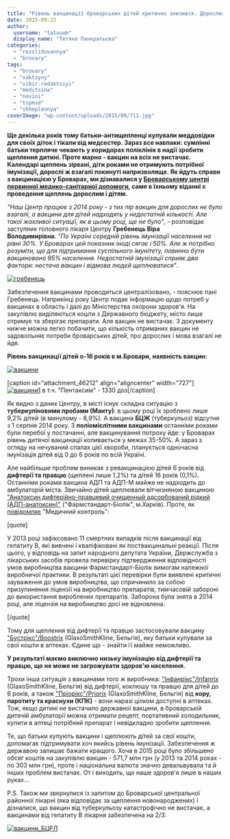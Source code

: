 ```yaml
---
title: "Рівень вакцинації броварських дітей критично знизився. Дорослих взагалі не щеплюють - ОНОВЛЕНО"
date: 2015-09-22
author: 
  username: "tatuuum"
  display_name: "Тетяна Панкратьєва"
categories: 
  - "rozsliduvannya"
  - "brovary"
tags: 
  - "brovary"
  - "vaktsyny"
  - "vibir-redaktsiyi"
  - "meditsina"
  - "novini"
  - "tspmsd"
  - "shheplennya"
coverImage: "wp-content/uploads/2015/09/711.jpg"
---
```


**Ще декілька років тому батьки-антищепленці купували меддовідки для своїх діток і тікали від медсестер. Зараз все навпаки: сумлінні батьки терпляче чекають у коридорах поліклінік в надії зробити щеплення дитині. Проте марно - вакцин на всіх не вистачає. Календарі щеплень зірвані, діти роками не отримують потрібної імунізації, дорослі ж взагалі покинуті напризволяще. Як йдуть справи з вакцинацією у Броварах, ми дізнавалися у [Броварському центрі первинної медико-санітарної допомоги](https://brovmedcentr.in.ua/), саме в їхньому віданні є проведення щеплень дорослим і дітям.**

_"Наш Центр працює з 2014 року - з тих пір вакцин для дорослих не було взагалі, а вакцини для дітей надходять у недостатній кількості. Але такої жахливої ситуації, як в цьому році, ще не було"_, - розповідає заступник головного лікаря Центру **Гребенець Віра Володимирівна**. _"По Україні середній рівень імунізації населення на рівні 30%_. _У Броварах цей показник іноді сягає і 50%. Але ж потрібно розуміти, що для підтримання суспільного імунітету, повинно бути вакциновано 95% населення. Недостатній імунізації сприяє два фактори: нестача вакцин і відмова людей щеплюватися"_.

[![гребенець](https://mpz.brovary.org/wp-content/uploads/2015/09/grebenets.jpg)](https://mpz.brovary.org/wp-content/uploads/2015/09/grebenets.jpg)

Забезпечення вакцинами проводиться централізовано, - пояснює пані Гребенець. Наприкінці року Центр подає інформацію щодо потреб у вакцинах в область і далі до Міністерства охорони здоров'я. На закупівлю виділяються кошти з Державного бюджету, місто лише отримує та зберігає препарати. Але вакцин не вистачає. З документу нижче можна легко побачити, що кількість отриманих вакцин не задовольняє потреби броварських дітей, про дорослих і мова взагалі не йде.

**Рівень вакцинації дітей о-16 років в м.Бровари, наявність вакцин:**

[![вакцини](https://mpz.brovary.org/wp-content/uploads/2015/09/vaktsyny.jpg)](https://mpz.brovary.org/wp-content/uploads/2015/09/vaktsyny.jpg)

\[caption id="attachment\_46212" align="aligncenter" width="727"\][![вакцини1](https://mpz.brovary.org/wp-content/uploads/2015/09/vaktsyny11.jpg)](https://mpz.brovary.org/wp-content/uploads/2015/09/vaktsyny11.jpg) в т.ч. "Пентаксим" - 1330 доз\[/caption\]

Як видно з даних Центру, в місті існує складна ситуацію з **туберкуліновими пробами (Манту)**: в цьому році їх зроблено лише 9,2% дітей (в минулому - 8,9%). А вакцина **БЦЖ** (туберкульоз) відсутня з 1 серпня 2014 року. З **поліомієлітними вакцинами** останніми роками були перебої у постачанні, але вакцинування потроху йде: у Броварах рівень дитячої вакцинації коливається у межах 35-50%. А зараз з огляду на нечуваний спалах цієї хвороби, планується одночасна імунізація дітей від 0 до 6 років по всій Україні.

Але найбільше проблем виникає з ревакцинацією дітей 6 років від **дифтерії та правцю** (щеплені лише 1,2%) та дітей 16 років (0,1%)**.** Останніми роками вакцина АДП та АДП-М майже не надходить до амбулаторій міста. Звичайно дітей щеплювали вітчизняною вакциною ["Анатоксин дифтерійно-правцевий очищенный адсорбований рідкий (АДП-анатоксин)"](https://www.biolik.com.ua/produc.php?[ua]pr=22123) ("Фармстандарт-Біолік", м.Харків). Проте, як [повідомляє](https://medcontrol.com.ua/analiz-nomenklatury-zakupok-minzdrava-v-2015-godu/) "Медичний контроль":

\[quote\]

У 2013 році зафіксовано 11 смертних випадків після вакцинації від гепатиту В, які вивчені і кваліфіковані як поствакцинальні реакції. Після цього, у відповідь на запит народного депутата України, Держслужба з лікарських засобів провела перевірку підтвердження відповідності умов виробництва вакцини Фармстандарт-Біолік вимогам належної виробничої практики. В результаті цієї перевірки були виявлені критичні зауваження до умов виробництва, що спричинило за собою призупинення ліцензії на виробництво препаратів, тимчасовій забороні до використання вироблених препаратів. Заборона була знята в 2014 році, але ліцензія на виробництво досі не відновлена.

\[/quote\]

Тому для щеплення від дифтерії та правцю застосовували вакцину ["Бустрікс"/Boostrix](https://compendium.com.ua/info/173228) (GlaxoSmithKline, Бельгія), яку батьки купували за свої кошти в аптеках. Єдине що - знайти її майже неможливо.

**У результаті маємо виключно низьку імунізацію від дифтерії та правцю, що не може не загрожувати здоров'ю населення.**

Трохи інша ситуація з вакцинами того ж виробника: ["Інфанрікс"/Infanrix](https://compendium.com.ua/info/165881) (GlaxoSmithKline, Бельгія) від дифтерії, коклюшу та правцю для дітей до 6 років, а також ["Пріорікс"/Priorix](https://compendium.com.ua/info/104245//prioriks-kombinirovannaja-vaktsina-dlja-profilaktiki-kori-epidemicheskogo-parotita-i-k) (GlaxoSmithKline, Бельгія) від **кору, паротиту та краснухи (КПК)** - вони наразі цілком доступні в аптеках. Тож, якщо дитині не вистачило державної вакцини, в броварській дитячій амбулаторії можна отримати рецепт, портативний холодильник, купити в аптеці потрібний препарат і невідкладно зробити щеплення.

Те, що батьки купують вакцини і щеплюють дітей за свої кошти, допомагає підтримувати хоч якийсь рівень імунізації. Забезпечення ж державою залишає бажати кращого. Хоча в 2015 році було збільшено обсяг коштів на закупівлю вакцин - 571,7 млн грн (у 2013 та 2014 роках - по 303 млн грн), проте і національна валюта значно девальвувала та й інших проблем вистачає. От і виходить, що наше здоров'я лише в наших руках...

P.S. Також ми звернулися із запитом до Броварської центральної районної лікарні (яка відповідає за щеплення новонароджених) і дізналися, що вакцин від туберкульозу катастрофічно не вистачає, а вакцинами від гепатиту В лікарня забезпечена на 2/3:

[![вакцини_БЦРЛ](https://mpz.brovary.org/wp-content/uploads/2015/10/vaktsyny_BTSRL.jpg)](https://mpz.brovary.org/wp-content/uploads/2015/10/vaktsyny_BTSRL.jpg)
